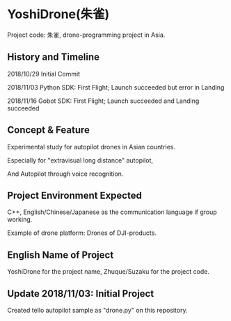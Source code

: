 # YoshiDrone(朱雀)
Project code: 朱雀, drone-programming project in Asia.

## History and Timeline
2018/10/29 Initial Commit

2018/11/03 Python SDK: First Flight; Launch succeeded but error in Landing

2018/11/16 Gobot SDK: First Flight; Launch succeeded and Landing succeeded 

## Concept & Feature
Experimental study for autopilot drones in Asian countries.

Especially  for "extravisual long distance" autopilot,

And Autopilot through voice recognition.

## Project Environment Expected
C++, English/Chinese/Japanese as the communication language if group working.

Example of drone platform: Drones of DJI-products.

## English Name of Project
YoshiDrone for the project name, Zhuque/Suzaku for the project code.

## Update 2018/11/03: Initial Project
Created tello autopilot sample as "drone.py" on this repository.
